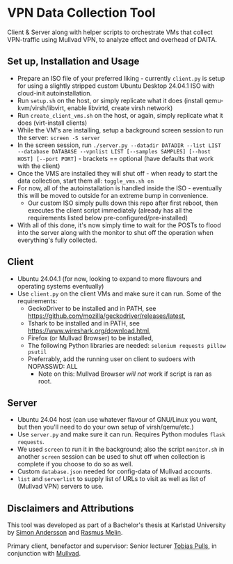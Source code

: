 # VPN Data Collection Tool

Client & Server along with helper scripts to orchestrate VMs that collect VPN-traffic using Mullvad VPN, to analyze effect and overhead of DAITA.

## Set up, Installation and Usage
- Prepare an ISO file of your preferred liking - currently `client.py` is setup for using a slightly stripped custom Ubuntu Desktop 24.04.1 ISO with cloud-init autoinstallation.
- Run `setup.sh` on the host, or simply replicate what it does (install qemu-kvm/virsh/libvirt, enable libvirtd, create virsh network)
- Run `create_client_vms.sh` on the host, or again, simply replicate what it does (virt-install clients)
- While the VM's are installing, setup a background screen session to run the server: `screen -S server`
- In the screen session, run `./server.py --datadir DATADIR --list LIST --database DATABASE --vpnlist LIST [--samples SAMPLES] [--host HOST] [--port PORT]` - brackets == optional (have defaults that work with the client)
- Once the VMS are installed they will shut off - when ready to start the data collection, start them all: `toggle_vms.sh on`
- For now, all of the autoinstallation is handled inside the ISO - eventually this will be moved to outside for an extreme bump in convenience.
    + Our custom ISO simply pulls down this repo after first reboot, then executes the client script immediately (already has all the requirements listed below pre-configured/pre-installed)
- With all of this done, it's now simply time to wait for the POSTs to flood into the server along with the monitor to shut off the operation when everything's fully collected.

## Client
- Ubuntu 24.04.1 (for now, looking to expand to more flavours and operating systems eventually)
- Use `client.py` on the client VMs and make sure it can run. Some of the requirements:
    + GeckoDriver to be installed and in PATH, see https://github.com/mozilla/geckodriver/releases/latest,
    + Tshark to be installed and in PATH, see https://www.wireshark.org/download.html,
    + Firefox (or Mullvad Browser) to be installed,
    + The following Python libraries are needed: `selenium requests pillow psutil`
    + Preferrably, add the running user on client to sudoers with NOPASSWD: ALL
        - Note on this: Mullvad Browser *will not* work if script is ran as root.

## Server
- Ubuntu 24.04 host (can use whatever flavour of GNU/Linux you want, but then you'll need to do your own setup of virsh/qemu/etc.)
- Use `server.py` and make sure it can run. Requires Python modules `flask requests`. 
- We used `screen` to run it in the background; also the script `monitor.sh` in another `screen` session can be used to shut off when collection is complete if you choose to do so as well.
- Custom `database.json` needed for config-data of Mullvad accounts.
- `list` and `serverlist` to supply list of URLs to visit as well as list of (Mullvad VPN) servers to use.

## Disclaimers and Attributions

This tool was developed as part of a Bachelor's thesis at Karlstad University by [Simon Andersson](https://github.com/s4andersson) and [Rasmus Melin](https://athaw.se/).

Primary client, benefactor and supervisor: Senior lecturer [Tobias Pulls](https://pulls.name/), in conjunction with [Mullvad](https://mullvad.net/en).